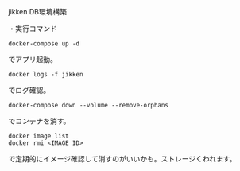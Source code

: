 jikken DB環境構築

・実行コマンド
```
docker-compose up -d
```
でアプリ起動。

```
docker logs -f jikken
```
でログ確認。

```
docker-compose down --volume --remove-orphans
```
でコンテナを消す。

```
docker image list
docker rmi <IMAGE ID>
```
で定期的にイメージ確認して消すのがいいかも。ストレージくわれます。